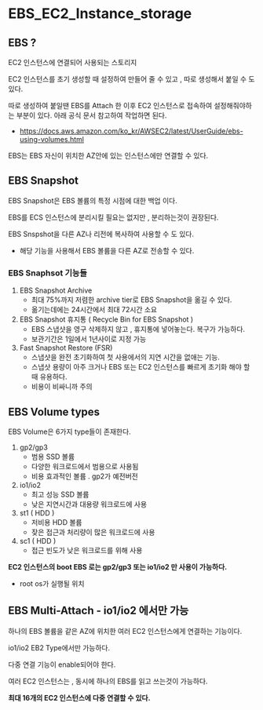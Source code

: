 # EBS_EC2_Instance_storage
## EBS ?
EC2 인스턴스에 연결되어 사용되는 스토리지

EC2 인스턴스를 초기 생성할 때 설정하여 만들어 줄 수 있고 , 따로 생성해서 붙일 수 도 있다.

따로 생성하여 붙일땐 EBS를 Attach 한 이후 EC2 인스턴스로 접속하여 설정해줘야하는 부분이 있다. 아래 공식 문서 참고하여 작업하면 된다.
- https://docs.aws.amazon.com/ko_kr/AWSEC2/latest/UserGuide/ebs-using-volumes.html

EBS는 EBS 자신이 위치한 AZ안에 있는 인스턴스에만 연결할 수 있다.

## EBS Snapshot
EBS Snapshot은 EBS 볼륨의 특정 시점에 대한 백업 이다.

EBS를 ECS 인스턴스에 분리시킬 필요는 없지만 , 분리하는것이 권장된다.

EBS Snspshot을 다른 AZ나 리전에 복사하여 사용할 수 도 있다.
- 해당 기능을 사용해서 EBS 볼륨을 다른 AZ로 전송할 수 있다.

### EBS Snaphsot 기능들
1. EBS Snapshot Archive
    - 최대 75%까지 저렴한 archive tier로 EBS Snapshot을 옮길 수 있다.
    - 옮기는데에는 24시간에서 최대 72시간 소요
2. EBS Snapshot 휴지통 ( Recycle Bin for EBS Snapshot )
    - EBS 스냅샷을 영구 삭제하지 않고 , 휴지통에 넣어놓는다. 
      복구가 가능하다.
    - 보관기간은 1일에서 1년사이로 지정 가능
3. Fast Snapshot Restore (FSR)
    - 스냅샷을 완전 초기화하여 첫 사용에서의 지연 시간을 없애는 기능.
    - 스냅샷 용량이 아주 크거나 EBS 또는 EC2 인스턴스를 빠르게 초기화 해야 할 때 유용하다.
    - 비용이 비싸니까 주의

## EBS Volume types
EBS Volume은 6가지 type들이 존재한다.
1. gp2/gp3
    - 범용 SSD 볼륨
    - 다양한 워크로드에서 범용으로 사용됨
    - 비용 효과적인 볼륨 . gp2가 예전버전
2. io1/io2
    - 최고 성능 SSD 볼륨
    - 낮은 지연시간과 대용량 워크로드에 사용
3. st1 ( HDD )
    - 저비용 HDD 볼륨
    - 잦은 접근과 처리량이 많은 워크로드에 사용
4. sc1 ( HDD )
    - 접근 빈도가 낮은 워크로드를 위해 사용

**EC2 인스턴스의 boot EBS 로는 gp2/gp3 또는 io1/io2 만 사용이 가능하다.**
- root os가 실행될 위치


## EBS Multi-Attach - io1/io2 에서만 가능
하나의 EBS 볼륨을 같은 AZ에 위치한 여러 EC2 인스턴스에게 연결하는 기능이다.

io1/io2 EB2 Type에서만 가능하다.

다중 연결 기능이 enable되어야 한다.

여러 EC2 인스턴스는 , 동시에 하나의 EBS를 읽고 쓰는것이 가능하다.

**최대 16개의 EC2 인스턴스에 다중 연결할 수 있다.**
